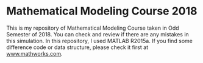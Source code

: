 # Mathematical Modeling Course 2018
This is my repository of Mathematical Modeling Course taken in Odd Semester of 2018. You can check and review if there are any mistakes in this simulation. In this repository, I used MATLAB R2015a. If you find some difference code or data structure, please check it first at www.mathworks.com.
